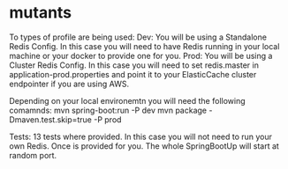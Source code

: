 # mutants

To types of profile are being used: 
Dev: You will be using a Standalone Redis Config. In this case you will need to have Redis running in your local machine or your docker to provide one for you. 
Prod: You will be using a Cluster Redis Config. In this case you will need to set redis.master in application-prod.properties and point it to
your ElasticCache cluster endpointer if you are using AWS.

Depending on your local environemtn you will need the following comamnds:
mvn spring-boot:run -P dev
mvn package -Dmaven.test.skip=true  -P prod

Tests:
13 tests where provided. In this case you will not need to run your own Redis. Once is provided for you. The whole SpringBootUp will start at random port. 
